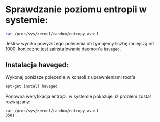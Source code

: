 # Sprawdzanie poziomu entropii w systemie:
```sh
cat /proc/sys/kernel/random/entropy_avail
```
Jeśli w wyniku powyższego polecenia otrzymujemy liczbę mniejszą niż 1000, konieczne jest zainstalowanie daemon'a `haveged`.

## Instalacja haveged:
Wykonaj poniższe polecenie w konsoli z uprawnieniami root'a
```sh
apt-get install haveged
```

Ponowna weryfikacja entropii w systemie pokazuje, iż problem został rozwiązany:
```
cat /proc/sys/kernel/random/entropy_avail
3581
```
